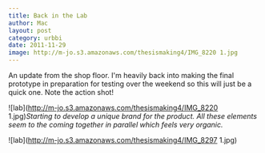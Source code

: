 ```yaml
---
title: Back in the Lab
author: Mac
layout: post
category: urbbi
date: 2011-11-29
image: http://m-jo.s3.amazonaws.com/thesismaking4/IMG_8220 1.jpg
---
```


An update from the shop floor. I'm heavily back into making the final prototype in preparation for testing over the weekend so this will just be a quick one. Note the action shot!

![lab](http://m-jo.s3.amazonaws.com/thesismaking4/IMG_8220 1.jpg)<i>Starting to develop a unique brand for the product. All these elements seem to the coming together in parallel which feels very organic.</i>

![lab](http://m-jo.s3.amazonaws.com/thesismaking4/IMG_8297 1.jpg)

<img src="http://m-jo.s3.amazonaws.com/thesismaking4/IMG_8308 1.jpg" alt="" title="process_map-01"/>

<img src="http://m-jo.s3.amazonaws.com/thesismaking4/IMG_8310 1.jpg" alt="" title="process_map-01"/>

<img src="http://m-jo.s3.amazonaws.com/thesismaking4/IMG_8325 1.jpg" alt="" title="process_map-01"/>
